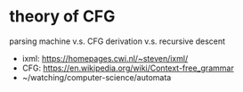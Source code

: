 # theory of CFG

parsing machine v.s. CFG derivation v.s. recursive descent
- ixml: https://homepages.cwi.nl/~steven/ixml/
- CFG: https://en.wikipedia.org/wiki/Context-free_grammar
- ~/watching/computer-science/automata
